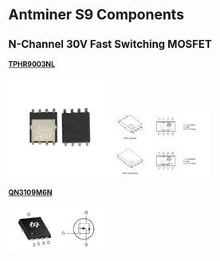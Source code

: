# Antminer S9 Components

## N-Channel 30V Fast Switching MOSFET

#### [TPHR9003NL](https://toshiba.semicon-storage.com/us/semiconductor/product/mosfets/12v-300v-mosfets/detail.TPHR9003NL.html)

<img src="Assets/TPHR9003NL.png" width="200px">
<img src="Assets/TPHR9003NL-1.png" width="200px">

#### [QN3109M6N](https://www.ubiq-semi.com/en-article-upi-663-2407)

<img src="Assets/QN3109M6N.jpeg" width="200px">
